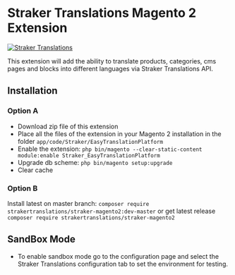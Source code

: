 # Straker Translations Magento 2 Extension
[![](https://www.strakertranslations.com/assets/images/logo.png "Straker Translations")](https://www.strakertranslations.com)

This extension will add the ability to translate products, categories, cms pages and blocks into different languages via Straker Translations API. 

## Installation

### Option A
* Download zip file of this extension
* Place all the files of the extension in your Magento 2 installation in the folder `app/code/Straker/EasyTranslationPlatform`
* Enable the extension: `php bin/magento --clear-static-content module:enable Straker_EasyTranslationPlatform`
* Upgrade db scheme: `php bin/magento setup:upgrade`
* Clear cache

### Option B
Install latest on master branch: `composer require strakertranslations/straker-magento2:dev-master`
or get latest release `composer require strakertranslations/straker-magento2`

## SandBox Mode
* To enable sandbox mode go to the configuration page and select the Straker Translations configuration tab to set the environment for testing. 
